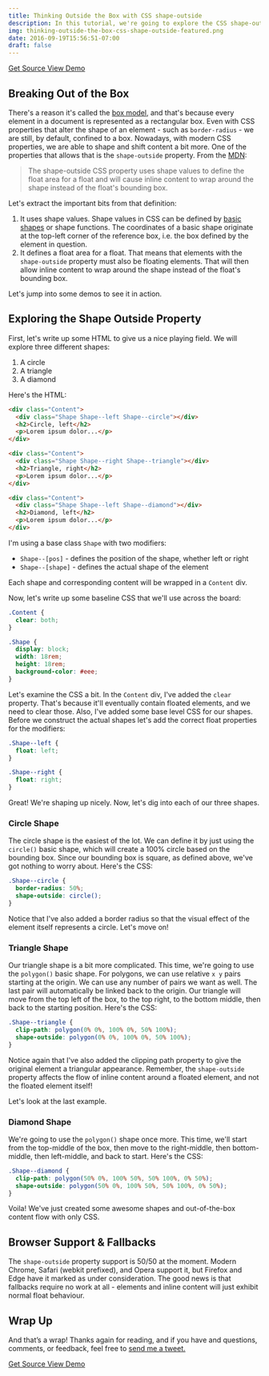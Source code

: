 ```yaml
---
title: Thinking Outside the Box with CSS shape-outside
description: In this tutorial, we're going to explore the CSS shape-outside property which allows us to break out of the box a little.
img: thinking-outside-the-box-css-shape-outside-featured.png
date: 2016-09-19T15:56:51-07:00
draft: false
---
```


<div class="ButtonGroup ButtonGroup--gutter-md ButtonGroup--align-center">
  <a href="https://codepen.io/callmenick/pen/VMpPRp" class="Button Button--display-inlineBlock Button--appearance-secondary Button--size-sm">
    Get Source
  </a>
  <a href="https://codepen.io/callmenick/full/VMpPRp/" class="Button Button--display-inlineBlock Button--appearance-secondary Button--size-sm">
    View Demo
  </a>
</div>

## Breaking Out of the Box

There's a reason it's called the [box model](https://developer.mozilla.org/en-US/docs/Web/CSS/CSS_Box_Model/Introduction_to_the_CSS_box_model), and that's because every element in a document is represented as a rectangular box. Even with CSS properties that alter the shape of an element - such as `border-radius` - we are still, by default, confined to a box. Nowadays, with modern CSS properties, we are able to shape and shift content a bit more. One of the properties that allows that is the `shape-outside` property. From the [MDN](https://developer.mozilla.org/en-US/docs/Web/CSS/shape-outside):

> The shape-outside CSS property uses shape values to define the float area for a float and will cause inline content to wrap around the shape instead of the float's bounding box.

Let's extract the important bits from that definition:

1. It uses shape values. Shape values in CSS can be defined by [basic shapes](https://developer.mozilla.org/en-US/docs/Web/CSS/basic-shape) or shape functions. The coordinates of a basic shape originate at the top-left corner of the reference box, i.e. the box defined by the element in question.
2. It defines a float area for a float. That means that elements with the `shape-outside` property must also be floating elements. That will then allow inline content to wrap around the shape instead of the float's bounding box.

Let's jump into some demos to see it in action.

## Exploring the Shape Outside Property

First, let's write up some HTML to give us a nice playing field. We will explore three different shapes:

1. A circle
2. A triangle
3. A diamond

Here's the HTML:

```html
<div class="Content">
  <div class="Shape Shape--left Shape--circle"></div>
  <h2>Circle, left</h2>
  <p>Lorem ipsum dolor...</p>
</div>

<div class="Content">
  <div class="Shape Shape--right Shape--triangle"></div>
  <h2>Triangle, right</h2>
  <p>Lorem ipsum dolor...</p>
</div>

<div class="Content">
  <div class="Shape Shape--left Shape--diamond"></div>
  <h2>Diamond, left</h2>
  <p>Lorem ipsum dolor...</p>
</div>
```

I'm using a base class `Shape` with two modifiers:

* `Shape--[pos]` - defines the position of the shape, whether left or right
* `Shape--[shape]` - defines the actual shape of the element

Each shape and corresponding content will be wrapped in a `Content` div.

Now, let's write up some baseline CSS that we'll use across the board:

```css
.Content {
  clear: both;
}

.Shape {
  display: block;
  width: 18rem;
  height: 18rem;
  background-color: #eee;
}
```

Let's examine the CSS a bit. In the `Content` div, I've added the `clear` property. That's because it'll eventually contain floated elements, and we need to clear those. Also, I've added some base level CSS for our shapes. Before we construct the actual shapes let's add the correct float properties for the modifiers:

```css
.Shape--left {
  float: left;
}

.Shape--right {
  float: right;
}
```

Great! We're shaping up nicely. Now, let's dig into each of our three shapes.

### Circle Shape

The circle shape is the easiest of the lot. We can define it by just using the `circle()` basic shape, which will create a 100% circle based on the bounding box. Since our bounding box is square, as defined above, we've got nothing to worry about. Here's the CSS:

```css
.Shape--circle {
  border-radius: 50%;
  shape-outside: circle();
}
```

Notice that I've also added a border radius so that the visual effect of the element itself represents a circle. Let's move on!

### Triangle Shape

Our triangle shape is a bit more complicated. This time, we're going to use the `polygon()` basic shape. For polygons, we can use relative `x y` pairs starting at the origin. We can use any number of pairs we want as well. The last pair will automatically be linked back to the origin. Our triangle will move from the top left of the box, to the top right, to the bottom middle, then back to the starting position. Here's the CSS:

```css
.Shape--triangle {
  clip-path: polygon(0% 0%, 100% 0%, 50% 100%);
  shape-outside: polygon(0% 0%, 100% 0%, 50% 100%);
}
```

Notice again that I've also added the clipping path property to give the original element a triangular appearance. Remember, the `shape-outside` property affects the flow of inline content around a floated element, and not the floated element itself!

Let's look at the last example.

### Diamond Shape

We're going to use the `polygon()` shape once more. This time, we'll start from the top-middle of the box, then move to the right-middle, then bottom-middle, then left-middle, and back to start. Here's the CSS:

```css
.Shape--diamond {
  clip-path: polygon(50% 0%, 100% 50%, 50% 100%, 0% 50%);
  shape-outside: polygon(50% 0%, 100% 50%, 50% 100%, 0% 50%);
}
```

Voila! We've just created some awesome shapes and out-of-the-box content flow with only CSS.

## Browser Support & Fallbacks

The `shape-outside` property support is 50/50 at the moment. Modern Chrome, Safari (webkit prefixed), and Opera support it, but Firefox and Edge have it marked as under consideration. The good news is that fallbacks require no work at all - elements and inline content will just exhibit normal float behaviour.

## Wrap Up

And that’s a wrap! Thanks again for reading, and if you have and questions, comments, or feedback, feel free to <a href="http://twitter.com/home?status=@nicksalloum_ I got a question for you!" target="_blank">send me a tweet.</a>

<div class="ButtonGroup ButtonGroup--gutter-md ButtonGroup--align-center">
  <a href="https://codepen.io/callmenick/pen/VMpPRp" class="Button Button--display-inlineBlock Button--appearance-secondary Button--size-sm">
    Get Source
  </a>
  <a href="https://codepen.io/callmenick/full/VMpPRp/" class="Button Button--display-inlineBlock Button--appearance-secondary Button--size-sm">
    View Demo
  </a>
</div>
